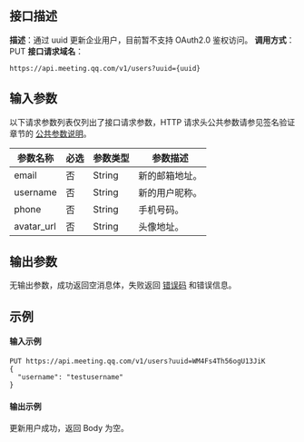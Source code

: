  

## 接口描述
**描述**：通过 uuid 更新企业用户，目前暂不支持 OAuth2.0 鉴权访问。
**调用方式**：PUT
**接口请求域名**：
```Plaintext
https://api.meeting.qq.com/v1/users?uuid={uuid}
```



## 输入参数

以下请求参数列表仅列出了接口请求参数，HTTP 请求头公共参数请参见签名验证章节的 [公共参数说明](https://cloud.tencent.com/document/product/1095/42413#.E5.85.AC.E5.85.B1.E5.8F.82.E6.95.B0)。

| 参数名称   | 必选 | 参数类型 | 参数描述                                                     |
| ---------- | ---- | -------- | ------------------------------------------------------------ |
| email      | 否   | String   | 新的邮箱地址。                                                 |
| username   | 否   | String   | 新的用户昵称。                                                 |
| phone      | 否   | String   | 手机号码。                                                     |
| avatar_url | 否   | String   | 头像地址。                                                     |



## 输出参数

无输出参数，成功返回空消息体，失败返回 [错误码](https://cloud.tencent.com/document/product/1095/43704) 和错误信息。



## 示例

#### 输入示例
```plaintext
PUT https://api.meeting.qq.com/v1/users?uuid=WM4Fs4Th56ogU13JiK
{
  "username": "testusername"
}
```




#### 输出示例
更新用户成功，返回 Body 为空。
